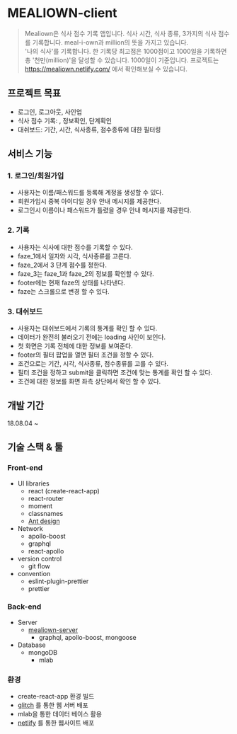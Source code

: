 # MEALIOWN-client

> Mealiown은 식사 점수 기록 앱입니다. 식사 시간, 식사 종류, 3가지의 식사 점수를 기록합니다.
> meal-i-own과 million의 뜻을 가지고 있습니다.  
> '나의 식사'를 기록합니다. 한 기록당 최고점은 1000점이고 1000일을 기록하면 총 '천만(million)'을 달성할 수 있습니다. 1000일이 기준입니다.
> 프로젝트는 https://mealiown.netlify.com/ 에서 확인해보실 수 있습니다.

## 프로젝트 목표


- 로그인, 로그아웃, 사인업
- 식사 점수 기록: , 정보확인, 단계확인
- 대쉬보드: 기간, 시간, 식사종류, 점수종류에 대한 필터링

## 서비스 기능

### 1. 로그인/회원가입

- 사용자는 이름/패스워드를 등록해 계정을 생성할 수 있다.
- 회원가입시 중복 아이디일 경우 안내 메시지를 제공한다.
- 로그인시 이름이나 패스워드가 틀렸을 경우 안내 메시지를 제공한다.


### 2. 기록

- 사용자는 식사에 대한 점수를 기록할 수 있다.
- faze_1에서 일자와 시각, 식사종류를 고른다.
- faze_2에서 3 단계 점수를 정한다.
- faze_3는 faze_1과 faze_2의 정보를 확인할 수 있다.
- footer에는 현재 faze의 상태를 나타낸다.
- faze는 스크롤으로 변경 할 수 있다.

### 3. 대쉬보드

- 사용자는 대쉬보드에서 기록의 통계를 확인 할 수 있다.
- 데이터가 완전히 불러오기 전에는 loading 사인이 보인다. 
- 첫 화면은 기록 전체에 대한 정보를 보여준다.
- footer의 필터 팝업을 열면 필터 조건을 정할 수 있다.
- 조건으로는 기간, 시각, 식사종류, 점수종류를 고를 수 있다.
- 필터 조건을 정하고 submit을 클릭하면 조건에 맞는 통계를 확인 할 수 있다.
- 조건에 대한 정보를 화면 좌측 상단에서 확인 할 수 있다.

## 개발 기간

18.08.04 ~ 

## 기술 스택 & 툴
### Front-end

- UI libraries
  - react (create-react-app)
  - react-router
  - moment
  - classnames
  - [Ant design](https://ant.design/)
- Network
  - apollo-boost
  - graphql
  - react-apollo
- version control
  - git flow
- convention
  - eslint-plugin-prettier
  - prettier

### Back-end

- Server
  - [mealiown-server](https://github.com/akiraei/mealiown)
    - graphql, apollo-boost, mongoose
- Database
  - mongoDB
    - mlab
### 환경

- create-react-app 환경 빌드
- [glitch](https://even-friction.glitch.me/graphql) 를 통한 웹 서버 배포
- mlab을 통한 데이터 베이스 활용
- [netlify](https://mealiown.netlify.com/) 를 통한 웹사이트 배포